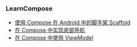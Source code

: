### LearnCompose

- [使用 Compose 在 Android 中的脚手架 Scaffold ](https://juejin.cn/post/7037737642208952357)
- [在 Compose 中实现底部导航](https://juejin.cn/post/7037744717387268110)
- [在 Compose 中使用 ViewModel](https://juejin.cn/post/7037792246162423816)
